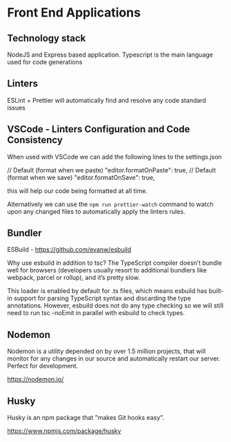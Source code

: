 # Front End Applications

## Technology stack

NodeJS and Express based application. Typescript is the main language used for code generations

## Linters 

ESLint + Prettier will automatically find and resolve any code standard issues

## VSCode - Linters Configuration and Code Consistency
When used with VSCode we can add the following lines to the settings.json

// Default (format when we paste)
"editor.formatOnPaste": true,
// Default (format when we save)
"editor.formatOnSave": true,

this will help our code being formatted at all time.

Alternatively we can use the 
`npm run prettier-watch` command to watch upon any changed files to automatically apply the linters rules.

## Bundler

ESBuild - https://github.com/evanw/esbuild

Why use esbuild in addition to tsc? The TypeScript compiler doesn’t bundle well for browsers (developers usually resort to additional bundlers like webpack, parcel or rollup), and it’s pretty slow.

This loader is enabled by default for .ts files, which means esbuild has built-in support for parsing TypeScript syntax and discarding the type annotations. However, esbuild does not do any type checking so we will still need to run tsc -noEmit in parallel with esbuild to check types.

## Nodemon

Nodemon is a utility depended on by over 1.5 million projects, that will monitor for any changes in our source and automatically restart our server. Perfect for development.

https://nodemon.io/

## Husky

Husky is an npm package that "makes Git hooks easy".

https://www.npmjs.com/package/husky

